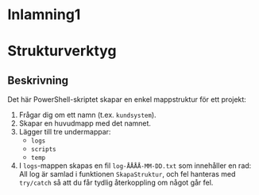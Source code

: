 # Inlamning1

# Strukturverktyg

## Beskrivning
Det här PowerShell-skriptet skapar en enkel mappstruktur för ett projekt:
1. Frågar dig om ett namn (t.ex. `kundsystem`).
2. Skapar en huvudmapp med det namnet.
3. Lägger till tre undermappar:  
   - `logs`  
   - `scripts`  
   - `temp`
4. I `logs`-mappen skapas en fil `log-ÅÅÅÅ-MM-DD.txt` som innehåller en rad:  
All log är samlad i funktionen `SkapaStruktur`, och fel hanteras med `try/catch` så att du får tydlig återkoppling om något går fel.

